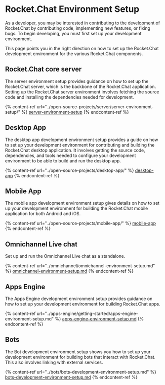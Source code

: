 # Rocket.Chat Environment Setup

As a developer, you may be interested in contributing to the development of Rocket.Chat by contributing code, implementing new features, or fixing bugs. To begin developing, you must first set up your development environment.

This page points you in the right direction on how to set up the Rocket.Chat development environment for the various Rocket.Chat components.

## Rocket.Chat core server

The server environment setup provides guidance on how to set up the Rocket.Chat server, which is the backbone of the Rocket.Chat application. Setting up the Rocket.Chat server environment involves fetching the source code and installing the dependencies needed for development.

{% content-ref url="../open-source-projects/server/server-environment-setup/" %}
[server-environment-setup](../open-source-projects/server/server-environment-setup/)
{% endcontent-ref %}

## Desktop App

The desktop app development environment setup provides a guide on how to set up your development environment for contributing and building the Rocket.Chat desktop application. It involves getting the source code, dependencies, and tools needed to configure your development environment to be able to build and run the desktop app.

{% content-ref url="../open-source-projects/desktop-app/" %}
[desktop-app](../open-source-projects/desktop-app/)
{% endcontent-ref %}

## Mobile App

The mobile app development environment setup gives details on how to set up your development environment for building the Rocket.Chat mobile application for both Android and iOS.

{% content-ref url="../open-source-projects/mobile-app/" %}
[mobile-app](../open-source-projects/mobile-app/)
{% endcontent-ref %}

## Omnichannel Live chat

Set up and run the Omnichannel Live chat as a standalone.

{% content-ref url="../omnichannel/omnichannel-environment-setup.md" %}
[omnichannel-environment-setup.md](../omnichannel/omnichannel-environment-setup.md)
{% endcontent-ref %}

## Apps Engine

The Apps Engine development environment setup provides guidance on how to set up your development environment for building Rocket.Chat apps.

{% content-ref url="../apps-engine/getting-started/apps-engine-environment-setup.md" %}
[apps-engine-environment-setup.md](../apps-engine/getting-started/apps-engine-environment-setup.md)
{% endcontent-ref %}

## Bots

The Bot development environment setup shows you how to set up your development environment for building bots that interact with Rocket.Chat. This also involves linking with external services.

{% content-ref url="../bots/bots-development-environment-setup.md" %}
[bots-development-environment-setup.md](../bots/bots-development-environment-setup.md)
{% endcontent-ref %}
